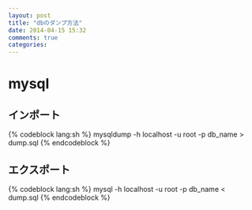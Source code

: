 ```yaml
---
layout: post
title: "dbのダンプ方法"
date: 2014-04-15 15:32
comments: true
categories:
---
```


# mysql

## インポート

{% codeblock lang:sh %}
mysqldump -h localhost -u root -p db_name > dump.sql
{% endcodeblock %}

## エクスポート

{% codeblock lang:sh %}
mysql -h localhost -u root -p db_name < dump.sql
{% endcodeblock %}
